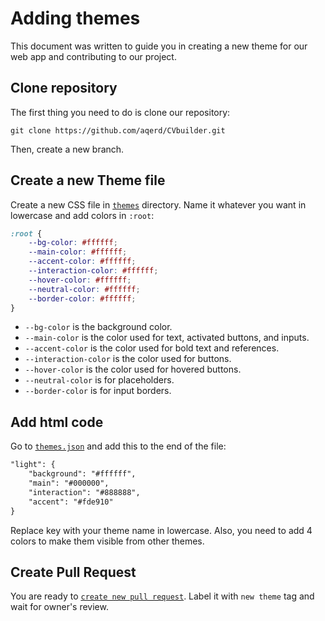 # Adding themes
This document was written to guide you in creating a new theme for our web app and contributing to our project.
## Clone repository
The first thing you need to do is clone our repository:
```shell
git clone https://github.com/aqerd/CVbuilder.git
```
Then, create a new branch.

## Create a new Theme file
Create a new CSS file in [`themes`](https://github.com/aqerd/CVbuilder/tree/main/app/static/css/themes) directory. Name it whatever you want in lowercase and add colors in `:root`:
```css
:root {
	--bg-color: #ffffff;
	--main-color: #ffffff;
	--accent-color: #ffffff;
	--interaction-color: #ffffff;
	--hover-color: #ffffff;
	--neutral-color: #ffffff;
	--border-color: #ffffff;
}
```

- `--bg-color` is the background color.
- `--main-color` is the color used for text, activated buttons, and inputs.
- `--accent-color` is the color used for bold text and references.
- `--interaction-color` is the color used for buttons.
- `--hover-color` is the color used for hovered buttons.
- `--neutral-color` is for placeholders.
- `--border-color` is for input borders.

## Add html code
Go to [`themes.json`](https://github.com/aqerd/CVbuilder/blob/main/src/app/statis/data/themes.json) and add this to the end of the file:
```html
"light": {
	"background": "#ffffff",
	"main": "#000000",
	"interaction": "#888888",
	"accent": "#fde910"
}
```
Replace key with your theme name in lowercase. Also, you need to add 4 colors to make them visible from other themes.

## Create Pull Request
You are ready to [`create new pull request`](https://github.com/aqerd/CVbuilder/pulls). Label it with `new theme` tag and wait for owner's review.
